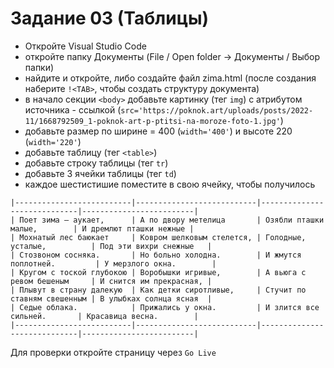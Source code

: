 # Задание 03 (Таблицы)

- Откройте Visual Studio Code
- откройте папку Документы (File / Open folder -> Документы / Выбор папки)
- найдите и откройте, либо создайте файл zima.html (после создания наберите `!<TAB>`, чтобы создать структуру документа)
- в начало секции `<body>` добавьте картинку (тег `img`) с атрибутом источника - ссылкой (`src='https://poknok.art/uploads/posts/2022-11/1668792509_1-poknok-art-p-ptitsi-na-moroze-foto-1.jpg'`)
- добавьте размер по ширине = 400 (`width='400'`) и высоте 220 (`width='220'`)
- добавьте таблицу (тег `<table>`)
- добавьте строку таблицы (тег `tr`)
- добавьте 3 ячейки таблицы (тег `td`)
- каждое шестистишие поместите в свою ячейку, чтобы получилось 
```
|--------------------------|---------------------------|-----------------------------|-------------------------|
| Поет зима — аукает,      | А по двору метелица       | Озябли пташки малые,        | И дремлют пташки нежные |
| Мохнатый лес баюкает     | Ковром шелковым стелется, | Голодные, усталые,          | Под эти вихри снежные   |
| Стозвоном сосняка.       | Но больно холодна.        | И жмутся поплотней.         | У мерзлого окна.        |
| Кругом с тоской глубокою | Воробышки игривые,        | А вьюга с ревом бешеным     | И снится им прекрасная, |
| Плывут в страну далекую  | Как детки сиротливые,     | Стучит по ставням свешенным | В улыбках солнца ясная  |
| Седые облака.            | Прижались у окна.         | И злится все сильней.       | Красавица весна.        |
|--------------------------|---------------------------|-----------------------------|-------------------------|
```
Для проверки откройте страницу через `Go Live`
